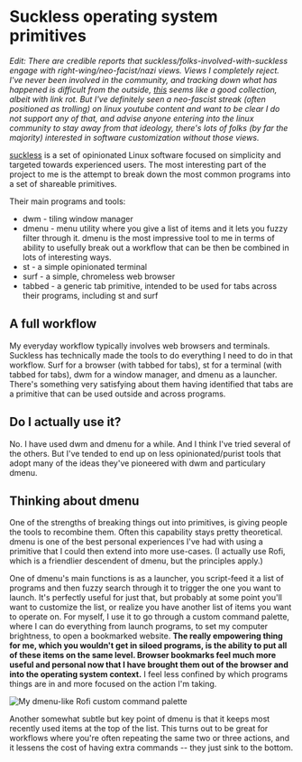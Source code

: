 # Suckless operating system primitives

_Edit: There are credible reports that suckless/folks-involved-with-suckless engage with right-wing/neo-facist/nazi views. Views I completely reject. I've never been involved in the community, and tracking down what has happened is difficult from the outside, [this](https://tilde.team/~ben/suckmore/) seems like a good collection, albeit with link rot. But I've definitely seen a neo-fascist streak (often positioned as trolling) on linux youtube content and want to be clear I do not support any of that, and advise anyone entering into the linux community to stay away from that ideology, there's lots of folks (by far the majority) interested in software customization without those views._

[suckless](https://suckless.org/) is a set of opinionated Linux software focused on simplicity and targeted towards experienced users. The most interesting part of the project to me is the attempt to break down the most common programs into a set of shareable primitives.

Their main programs and tools:

- dwm - tiling window manager
- dmenu - menu utility where you give a list of items and it lets you fuzzy filter through it. dmenu is the most impressive tool to me in terms of ability to usefully break out a workflow that can be then be combined in lots of interesting ways.
- st - a simple opinionated terminal
- surf - a simple, chromeless web browser
- tabbed - a generic tab primitive, intended to be used for tabs across their programs, including st and surf

## A full workflow

My everyday workflow typically involves web browsers and terminals. Suckless has technically made the tools to do everything I need to do in that workflow. Surf for a browser (with tabbed for tabs), st for a terminal (with tabbed for tabs), dwm for a window manager, and dmenu as a launcher. There's something very satisfying about them having identified that tabs are a primitive that can be used outside and across programs.

## Do I actually use it?

No. I have used dwm and dmenu for a while. And I think I've tried several of the others. But I've tended to end up on less opinionated/purist tools that adopt many of the ideas they've pioneered with dwm and particulary dmenu.

## Thinking about dmenu

One of the strengths of breaking things out into primitives, is giving people the tools to recombine them. Often this capability stays pretty theoretical. dmenu is one of the best personal experiences I've had with using a primitive that I could then extend into more use-cases. (I actually use Rofi, which is a friendlier descendent of dmenu, but the principles apply.)

One of dmenu's main functions is as a launcher, you script-feed it a list of programs and then fuzzy search through it to trigger the one you want to launch. It's perfectly useful for just that, but probably at some point you'll want to customize the list, or realize you have another list of items you want to operate on. For myself, I use it to go through a custom command palette, where I can do everything from launch programs, to set my computer brightness, to open a bookmarked website. **The really empowering thing for me, which you wouldn't get in siloed programs, is the ability to put all of these items on the same level. Browser bookmarks feel much more useful and personal now that I have brought them out of the browser and into the operating system context.** I feel less confined by which programs things are in and more focused on the action I'm taking.

![My dmenu-like Rofi custom command palette](https://grant-uploader.s3.amazonaws.com/2024-08-23-18-04-49-2000.jpg)

Another somewhat subtle but key point of dmenu is that it keeps most recently used items at the top of the list. This turns out to be great for workflows where you're often repeating the same two or three actions, and it lessens the cost of having extra commands -- they just sink to the bottom.

